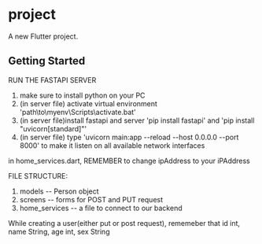 # project

A new Flutter project.

## Getting Started
RUN THE FASTAPI SERVER
1. make sure to install python on your PC
2. (in server file) activate virtual environment 'path\to\myenv\Scripts\activate.bat'
3. (in server file)install fastapi and server 'pip install fastapi' and 'pip install "uvicorn[standard]"'
4. (in server file) type 'uvicorn main:app --reload --host 0.0.0.0 --port 8000' to make it listen on all available network interfaces

in home_services.dart, REMEMBER to change ipAddress to your iPAddress

FILE STRUCTURE:
1. models -- Person object
2. screens -- forms for POST and PUT request
3. home_services -- a file to connect to our backend

While creating a user(either put or post request), rememeber that id int, name String, age int, sex String
